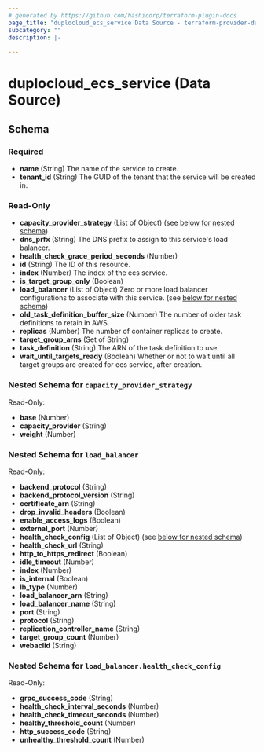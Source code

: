 ```yaml
---
# generated by https://github.com/hashicorp/terraform-plugin-docs
page_title: "duplocloud_ecs_service Data Source - terraform-provider-duplocloud"
subcategory: ""
description: |-
  
---
```


# duplocloud_ecs_service (Data Source)





<!-- schema generated by tfplugindocs -->
## Schema

### Required

- **name** (String) The name of the service to create.
- **tenant_id** (String) The GUID of the tenant that the service will be created in.

### Read-Only

- **capacity_provider_strategy** (List of Object) (see [below for nested schema](#nestedatt--capacity_provider_strategy))
- **dns_prfx** (String) The DNS prefix to assign to this service's load balancer.
- **health_check_grace_period_seconds** (Number)
- **id** (String) The ID of this resource.
- **index** (Number) The index of the ecs service.
- **is_target_group_only** (Boolean)
- **load_balancer** (List of Object) Zero or more load balancer configurations to associate with this service. (see [below for nested schema](#nestedatt--load_balancer))
- **old_task_definition_buffer_size** (Number) The number of older task definitions to retain in AWS.
- **replicas** (Number) The number of container replicas to create.
- **target_group_arns** (Set of String)
- **task_definition** (String) The ARN of the task definition to use.
- **wait_until_targets_ready** (Boolean) Whether or not to wait until all target groups are created for ecs service, after creation.

<a id="nestedatt--capacity_provider_strategy"></a>
### Nested Schema for `capacity_provider_strategy`

Read-Only:

- **base** (Number)
- **capacity_provider** (String)
- **weight** (Number)


<a id="nestedatt--load_balancer"></a>
### Nested Schema for `load_balancer`

Read-Only:

- **backend_protocol** (String)
- **backend_protocol_version** (String)
- **certificate_arn** (String)
- **drop_invalid_headers** (Boolean)
- **enable_access_logs** (Boolean)
- **external_port** (Number)
- **health_check_config** (List of Object) (see [below for nested schema](#nestedobjatt--load_balancer--health_check_config))
- **health_check_url** (String)
- **http_to_https_redirect** (Boolean)
- **idle_timeout** (Number)
- **index** (Number)
- **is_internal** (Boolean)
- **lb_type** (Number)
- **load_balancer_arn** (String)
- **load_balancer_name** (String)
- **port** (String)
- **protocol** (String)
- **replication_controller_name** (String)
- **target_group_count** (Number)
- **webaclid** (String)

<a id="nestedobjatt--load_balancer--health_check_config"></a>
### Nested Schema for `load_balancer.health_check_config`

Read-Only:

- **grpc_success_code** (String)
- **health_check_interval_seconds** (Number)
- **health_check_timeout_seconds** (Number)
- **healthy_threshold_count** (Number)
- **http_success_code** (String)
- **unhealthy_threshold_count** (Number)


